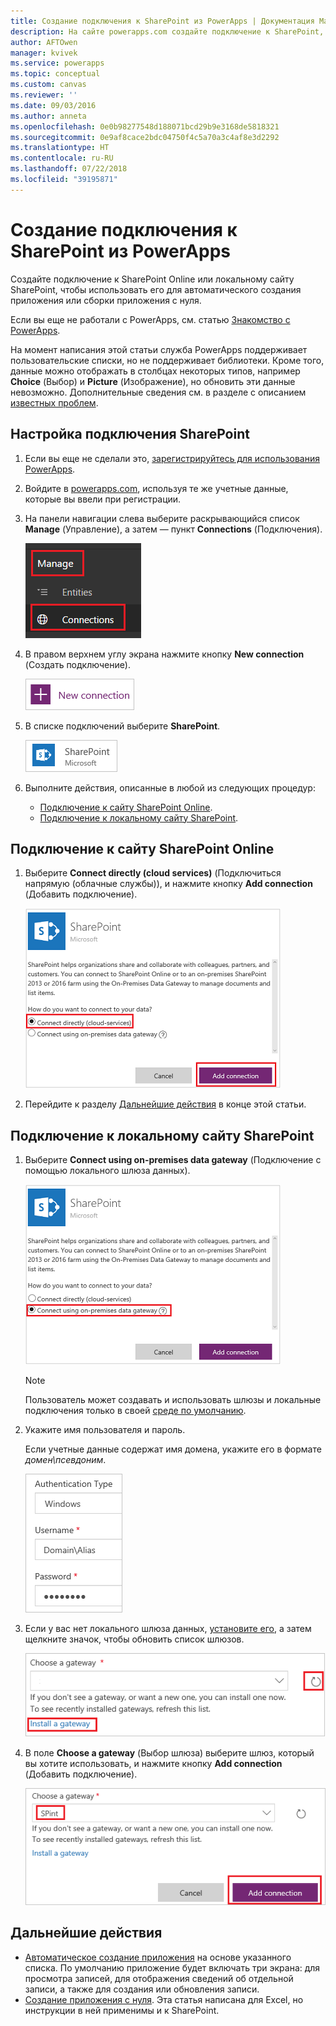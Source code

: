 ```yaml
---
title: Создание подключения к SharePoint из PowerApps | Документация Майкрософт
description: На сайте powerapps.com создайте подключение к SharePoint, чтобы использовать его для автоматического создания приложения или сборки приложения с нуля.
author: AFTOwen
manager: kvivek
ms.service: powerapps
ms.topic: conceptual
ms.custom: canvas
ms.reviewer: ''
ms.date: 09/03/2016
ms.author: anneta
ms.openlocfilehash: 0e0b98277548d188071bcd29b9e3168de5818321
ms.sourcegitcommit: 0e9af8cace2bdc04750f4c5a70a3c4af8e3d2292
ms.translationtype: HT
ms.contentlocale: ru-RU
ms.lasthandoff: 07/22/2018
ms.locfileid: "39195871"
---
```

# <a name="create-a-connection-to-sharepoint-from-powerapps"></a>Создание подключения к SharePoint из PowerApps
Создайте подключение к SharePoint Online или локальному сайту SharePoint, чтобы использовать его для автоматического создания приложения или сборки приложения с нуля.

Если вы еще не работали с PowerApps, см. статью [Знакомство с PowerApps](getting-started.md).

На момент написания этой статьи служба PowerApps поддерживает пользовательские списки, но не поддерживает библиотеки. Кроме того, данные можно отображать в столбцах некоторых типов, например **Choice** (Выбор) и **Picture** (Изображение), но обновить эти данные невозможно. Дополнительные сведения см. в разделе с описанием [известных проблем](connections/connection-sharepoint-online.md#known-issues).

## <a name="specify-a-sharepoint-connection"></a>Настройка подключения SharePoint
1. Если вы еще не сделали это, [зарегистрируйтесь для использования PowerApps](../signup-for-powerapps.md).

2. Войдите в [powerapps.com](https://web.powerapps.com?utm_source=padocs&utm_medium=linkinadoc&utm_campaign=referralsfromdoc), используя те же учетные данные, которые вы ввели при регистрации.

3. На панели навигации слева выберите раскрывающийся список **Manage** (Управление), а затем — пункт **Connections** (Подключения).

    ![Пункт "Создать" в меню "Файл"](./media/connect-to-sharepoint/manage-connections.png)

4. В правом верхнем углу экрана нажмите кнопку **New connection** (Создать подключение).

    ![Кнопка создания подключения](./media/connect-to-sharepoint/new-connection.png)

5. В списке подключений выберите **SharePoint**.

    ![Добавление подключения SharePoint](./media/connect-to-sharepoint/add-sp-portal.png)

6. Выполните действия, описанные в любой из следующих процедур:

   * [Подключение к сайту SharePoint Online](connect-to-sharepoint.md#connect-to-a-sharepoint-online-site).
   * [Подключение к локальному сайту SharePoint](connect-to-sharepoint.md#connect-to-an-on-premises-sharepoint-site).

## <a name="connect-to-a-sharepoint-online-site"></a>Подключение к сайту SharePoint Online
1. Выберите **Connect directly (cloud services)** (Подключиться напрямую (облачные службы)), и нажмите кнопку **Add connection** (Добавить подключение).

    ![Выбор SharePoint Online](./media/connect-to-sharepoint/choose-online.png)

2. Перейдите к разделу [Дальнейшие действия](connect-to-sharepoint.md#next-steps) в конце этой статьи.

## <a name="connect-to-an-on-premises-sharepoint-site"></a>Подключение к локальному сайту SharePoint
1. Выберите **Connect using on-premises data gateway** (Подключение с помощью локального шлюза данных).

    ![Выбор локального сайта SharePoint](./media/connect-to-sharepoint/choose-onprem.png)

    > [!NOTE]
   > Пользователь может создавать и использовать шлюзы и локальные подключения только в своей [среде по умолчанию](working-with-environments.md).

2. Укажите имя пользователя и пароль.

    Если учетные данные содержат имя домена, укажите его в формате *домен\псевдоним*.

    ![Ввод учетных данных](./media/connect-to-sharepoint/specify-credentials.png)

3. Если у вас нет локального шлюза данных, [установите его](gateway-reference.md), а затем щелкните значок, чтобы обновить список шлюзов.

    ![Установка шлюза](./media/connect-to-sharepoint/install-gateway.png)

4. В поле **Choose a gateway** (Выбор шлюза) выберите шлюз, который вы хотите использовать, и нажмите кнопку **Add connection** (Добавить подключение).

    ![Выбор шлюза](./media/connect-to-sharepoint/choose-gateway.png)

## <a name="next-steps"></a>Дальнейшие действия
* [Автоматическое создание приложения](app-from-sharepoint.md) на основе указанного списка. По умолчанию приложение будет включать три экрана: для просмотра записей, для отображения сведений об отдельной записи, а также для создания или обновления записи.
* [Создание приложения с нуля](get-started-create-from-blank.md). Эта статья написана для Excel, но инструкции в ней применимы и к SharePoint.
